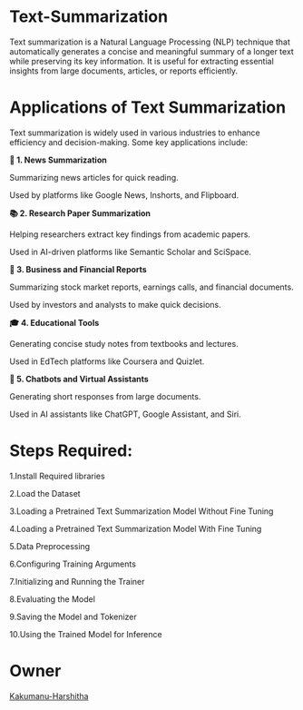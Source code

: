 # Text-Summarization
Text summarization is a Natural Language Processing (NLP) technique that automatically generates a concise and meaningful summary of a longer text while preserving its key information. It is useful for extracting essential insights from large documents, articles, or reports efficiently.

# Applications of Text Summarization
Text summarization is widely used in various industries to enhance efficiency and decision-making. Some key applications include:

**📄 1. News Summarization**

Summarizing news articles for quick reading.

Used by platforms like Google News, Inshorts, and Flipboard.

**📚 2. Research Paper Summarization**

Helping researchers extract key findings from academic papers.

Used in AI-driven platforms like Semantic Scholar and SciSpace.

**🏢 3. Business and Financial Reports**

Summarizing stock market reports, earnings calls, and financial documents.

Used by investors and analysts to make quick decisions.

**🎓 4. Educational Tools**

Generating concise study notes from textbooks and lectures.

Used in EdTech platforms like Coursera and Quizlet.

**🤖 5. Chatbots and Virtual Assistants**

Generating short responses from large documents.

Used in AI assistants like ChatGPT, Google Assistant, and Siri.
# Steps Required:
1.Install Required libraries

2.Load the Dataset

3.Loading a Pretrained Text Summarization Model Without Fine Tuning

4.Loading a Pretrained Text Summarization Model With Fine Tuning

5.Data Preprocessing

6.Configuring Training Arguments

7.Initializing and Running the Trainer

8.Evaluating the Model

9.Saving the Model and Tokenizer

10.Using the Trained Model for Inference
# Owner
[Kakumanu-Harshitha](https://github.com/Kakumanu-Harshitha)
